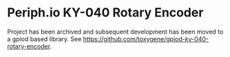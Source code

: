 # Periph.io KY-040 Rotary Encoder

Project has been archived and subsequent development has been moved to a gpiod based library. See https://github.com/toxygene/gpiod-ky-040-rotary-encoder.
